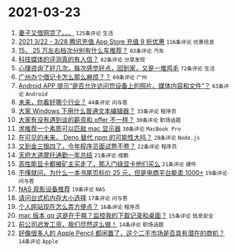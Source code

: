 # 2021-03-23

1. [妻子又借网贷了。。。](https://www.v2ex.com/t/764250) `125条评论` `生活`
1. [2021 3/22 - 3/28 腾讯充值 App Store 充值 9 折优惠](https://www.v2ex.com/t/764122) `116条评论` `优惠信息`
1. [15， 25 万左右档次分别有什么车推荐？](https://www.v2ex.com/t/764121) `83条评论` `汽车`
1. [科技媒体的评测真的有人信？](https://www.v2ex.com/t/764120) `82条评论` `分享发现`
1. [心理咨询了好几次，每次感觉好点，回到家，又是一堆鸡毛](https://www.v2ex.com/t/764134) `72条评论` `生活`
1. [广州办个借记卡怎么那么麻烦？？](https://www.v2ex.com/t/764149) `69条评论` `广州`
1. [Android APP 提示“是否允许访问您设备上的照片、媒体内容和文件”？](https://www.v2ex.com/t/764119) `63条评论` `Android`
1. [未来，你看好哪个行业？](https://www.v2ex.com/t/764185) `44条评论` `问与答`
1. [大家 Windows 下用什么普通文本编辑器？](https://www.v2ex.com/t/764246) `33条评论` `程序员`
1. [大家有没有遇到谈的薪资和 offer 不一样？](https://www.v2ex.com/t/764163) `30条评论` `职场话题`
1. [求推荐一个素质可以匹敌 mac 显示器](https://www.v2ex.com/t/764154) `30条评论` `MacBook Pro`
1. [在可见的未来， Deno 替代 npm 的可能性大吗？](https://www.v2ex.com/t/764184) `28条评论` `Node.js`
1. [又到金三银四了，今年程序员面试卷不卷？](https://www.v2ex.com/t/764224) `22条评论` `程序员`
1. [天府大道摩托通勤一年总结](https://www.v2ex.com/t/764168) `21条评论` `成都`
1. [高性能显卡都被矿主买走了，那入门级显卡他们买么](https://www.v2ex.com/t/764148) `21条评论` `硬件`
1. [不懂就问，为什么一本书尾页标价 25 元，但是电商平台能卖 1000+](https://www.v2ex.com/t/764172) `19条评论` `问与答`
1. [NAS 观影设备推荐](https://www.v2ex.com/t/764124) `19条评论` `NAS`
1. [请问台式机内存大小选择](https://www.v2ex.com/t/764278) `17条评论` `问与答`
1. [个人网站现在怎么弄方便点？](https://www.v2ex.com/t/764293) `16条评论` `程序员`
1. [mac 版本 qq 这是在干嘛？监控我的下载记录和桌面？](https://www.v2ex.com/t/764192) `15条评论` `信息安全`
1. [前公司迟发工资，我们尽然这么做！](https://www.v2ex.com/t/764142) `14条评论` `职场话题`
1. [好像很多人的 Apple Pencil 都闲置了，这个二手市场是否具有潜在的商机？](https://www.v2ex.com/t/764131) `14条评论` `Apple`
